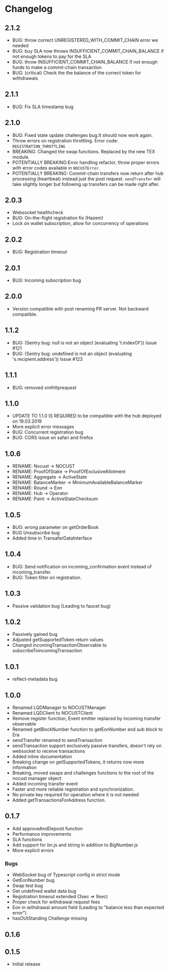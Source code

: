 # Changelog

## 2.1.2

- BUG: throw correct UNREGISTERED_WITH_COMMIT_CHAIN error we needed
- BUG: buy SLA now throws INSUFFICIENT_COMMIT_CHAIN_BALANCE if not enough tokens to pay for the SLA
- BUG: throw INSUFFICIENT_COMMIT_CHAIN_BALANCE if not enough funds to make a commit-chain transaction
- BUG: (critical) Check the the balance of the correct token for withdrawals

## 2.1.1

- BUG: Fix SLA timestamp bug 

## 2.1.0

- BUG: Fixed state update challenges bug.It should now work again.
- Throw errors on registration throttling. Error code: `REGISTRATION_THROTTLING`
- BREAKING: Changed the swap functions. Replaced by the new TEX module.
- POTENTIALLY BREAKING:Error handling refactor, throw proper errors with error codes available in `NOCUSTError`.
- POTENTIALLY BREAKING: Commit-chain transfers now return after hub processing (heartbeat) instead just the post request. `sendTransfer` will take slightly longer but following up transfers can be made right after. 

## 2.0.3
- Websocket healthcheck
- BUG: On-the-flight registration fix (Hazem)
- Lock on wallet subscription, allow for concurrency of operations

## 2.0.2
- BUG: Registration timeout

## 2.0.1
- BUG: Incoming subscription bug

## 2.0.0
- Version compatible with post renaming PR server. Not backward compatible.

## 1.1.2
- BUG: (Sentry bug: null is not an object (evaluating 't.indexOf')) Issue #121
- BUG: (Sentry bug: undefined is not an object (evaluating 's.recipient.address')) Issue #123
## 1.1.1

- BUG: removed xmlhttprequest

## 1.1.0

- UPDATE TO 1.1.0 IS REQUIRED to be compatible with the hub deployed on 19.03.2019
- More explicit error messages
- BUG: Concurrent registration bug
- BUG: CORS issue on safari and firefox 

## 1.0.6
- RENAME: Nocust -> NOCUST
- RENAME: ProofOfStake -> ProofOfExclusiveAllotment
- RENAME: Aggregate -> ActiveState
- RENAME: BalanceMarker -> MinimumAvailableBalanceMarker
- RENAME: Round -> Eon
- RENAME: Hub -> Operator
- RENAME: Paint -> ActiveStateChecksum

## 1.0.5

- BUG: wrong parameter on getOrderBook
- BUG Unsubscribe bug 
- Added time in TransaferDataInterface

## 1.0.4
- BUG: Send notification on incoming_confirmation event instead of incoming_transfer.
- BUG: Token filter on registration.

## 1.0.3
- Passive validation bug (Leading to faucet bug)

## 1.0.2
- Passively gained bug
- Adjusted getSupportedToken return values
- Changed incomingTransactionObservable to subscribeToincomingTransaction

## 1.0.1
- reflect-metadata bug

## 1.0.0
- Renamed LQDManager to NOCUSTManager
- Renamed LQDClient to NOCUSTClient
- Remove register function, Event emitter replaced by incoming transfer observable
- Renamed getBlockNumber function to getEonNumber and sub block to Era
- sendTransfer renamed to sendTransaction
- sendTransaction support exclusively passive transfers, doesn't rely on websocket to receive transactions 
- Added inline documentation
- Breaking change on getSupportedTokens, it returns now more information
- Breaking, moved swaps and challenges functions to the root of the nocust manager object
- Added incoming transfer event
- Faster and more reliable registration and synchronization. 
- No private key required for operation where it is not needed
- Added getTransactionsForAddress function. 

## 0.1.7
- Add approveAndDeposit function
- Performance improvements
- SLA functions
- Add support for bn.js and string in addition to BigNumber.js
- More explicit errors


### Bugs
- WebSocket bug of Typescript config in strict mode
- GetEonNumber bug
- Swap test bug
- Get undefined wallet data bug
- Registration timeout extended (3sec => 9sec)
- Proper check for withdrawal request fees
- Eon in withdrawal amount field (Leading to "balance less than expected error")
- hasOUtStanding Challenge missing

## 0.1.6

## 0.1.5
- Initial release 

